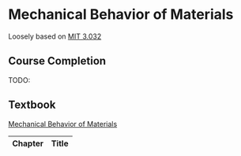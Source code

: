 # Mechanical Behavior of Materials

Loosely based on [MIT 3.032](https://ocw.mit.edu/courses/materials-science-and-engineering/3-032-mechanical-behavior-of-materials-fall-2007/)

## Course Completion

TODO:

## Textbook

[Mechanical Behavior of Materials](https://isbnsearch.org/isbn/013905720X)

| Chapter | Title |
| ---- | ---- | 
